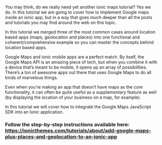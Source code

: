 You may think, do we really need yet another ionic maps tutorial? Yes we do. In this tutorial we are going to cover how to implement Google maps inside an ionic app, but in a way that goes much deeper than all the posts and tutorials you may find around the web on this topic.

In this tutorial we merged three of the most common cases around location based apps (maps, geolocation and places) into one functional and coherent/comprehensive example so you can master the concepts behind location based apps.

Google Maps and ionic mobile apps are a perfect match. By itself, the Google Maps API is an amazing piece of tech, but when you combine it with a device that’s meant to be mobile, it opens up an array of possibilities. There’s a ton of awesome apps out there that uses Google Maps to do all kinds of marvelous things.

Even when you’re making an app that doesn’t have maps as the core functionality, it can often be quite useful as a supplementary feature as well (by displaying the location of your business on a map, for example).

In this tutorial we will cover how to integrate the Google Maps JavaScript SDK into an Ionic application.

### Follow the step-by-step instructions available here: https://ionicthemes.com/tutorials/about/add-google-maps-plus-places-and-geolocation-to-an-ionic-app
